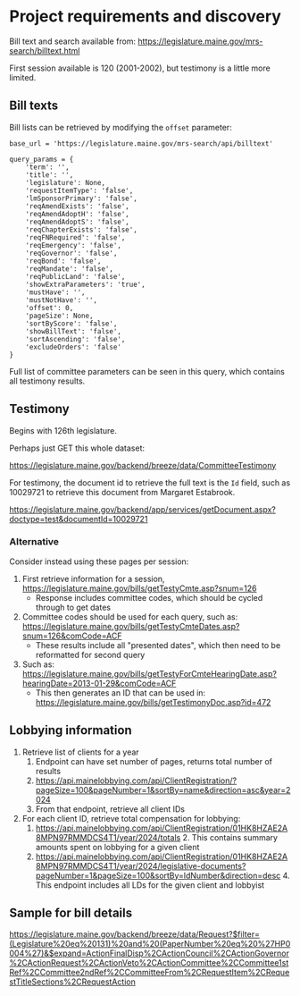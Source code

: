 # Project requirements and discovery

Bill text and search available from:
https://legislature.maine.gov/mrs-search/billtext.html

First session available is 120 (2001-2002), but testimony is a little more limited.

## Bill texts
Bill lists can be retrieved by modifying the `offset` parameter:

```
base_url = 'https://legislature.maine.gov/mrs-search/api/billtext'

query_params = {
    'term': '',
    'title': '',
    'legislature': None,
    'requestItemType': 'false',
    'lmSponsorPrimary': 'false',
    'reqAmendExists': 'false',
    'reqAmendAdoptH': 'false',
    'reqAmendAdoptS': 'false',
    'reqChapterExists': 'false',
    'reqFNRequired': 'false',
    'reqEmergency': 'false',
    'reqGovernor': 'false',
    'reqBond': 'false',
    'reqMandate': 'false',
    'reqPublicLand': 'false',
    'showExtraParameters': 'true',
    'mustHave': '',
    'mustNotHave': '',
    'offset': 0,
    'pageSize': None,
    'sortByScore': 'false',
    'showBillText': 'false',
    'sortAscending': 'false',
    'excludeOrders': 'false'
}
```

Full list of committee parameters can be seen in this query, which contains all testimony results. 

## Testimony
Begins with 126th legislature.

Perhaps just GET this whole dataset:

https://legislature.maine.gov/backend/breeze/data/CommitteeTestimony

For testimony, the document id to retrieve the full text is the `Id` field, such as 10029721 to retrieve this document from Margaret Estabrook. 

https://legislature.maine.gov/backend/app/services/getDocument.aspx?doctype=test&documentId=10029721

### Alternative
Consider instead using these pages per session: 
1. First retrieve information for a session, https://legislature.maine.gov/bills/getTestyCmte.asp?snum=126
   - Response includes committee codes, which should be cycled through to get dates
2. Committee codes should be used for each query, such as: https://legislature.maine.gov/bills/getTestyCmteDates.asp?snum=126&comCode=ACF
   - These results include all "presented dates", which then need to be reformatted for second query
3. Such as: https://legislature.maine.gov/bills/getTestyForCmteHearingDate.asp?hearingDate=2013-01-29&comCode=ACF
   - This then generates an ID that can be used in: https://legislature.maine.gov/bills/getTestimonyDoc.asp?id=472

## Lobbying information

1. Retrieve list of clients for a year 
   1. Endpoint can have set number of pages, returns total number of results
   2. https://api.mainelobbying.com/api/ClientRegistration/?pageSize=100&pageNumber=1&sortBy=name&direction=asc&year=2024
   3. From that endpoint, retrieve all client IDs
2. For each client ID, retrieve total compensation for lobbying:
   1. https://api.mainelobbying.com/api/ClientRegistration/01HK8HZAE2A8MPN97RMMDCS4T1/year/2024/totals
      2. This contains summary amounts spent on lobbying for a given client
   3. https://api.mainelobbying.com/api/ClientRegistration/01HK8HZAE2A8MPN97RMMDCS4T1/year/2024/legislative-documents?pageNumber=1&pageSize=100&sortBy=ldNumber&direction=desc
      4. This endpoint includes all LDs for the given client and lobbyist
    
## Sample for bill details

https://legislature.maine.gov/backend/breeze/data/Request?$filter=(Legislature%20eq%20131)%20and%20(PaperNumber%20eq%20%27HP0004%27)&$expand=ActionFinalDisp%2CActionCouncil%2CActionGovernor%2CActionRequest%2CActionVeto%2CActionCommittee%2CCommittee1stRef%2CCommittee2ndRef%2CCommitteeFrom%2CRequestItem%2CRequestTitleSections%2CRequestAction